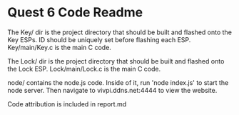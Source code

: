 # Quest 6 Code Readme

The Key/ dir is the project directory that should be built and flashed onto the Key ESPs. ID should be uniquely set before flashing each ESP. Key/main/Key.c is the main C code.

The Lock/ dir is the project directory that should be built and flashed onto the Lock ESP. Lock/main/Lock.c is the main C code.

node/ contains the node.js code. Inside of it, run 'node index.js' to start the node server. Then navigate to vivpi.ddns.net:4444 to view the website.

Code attribution is included in report.md

